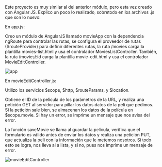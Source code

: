 Este proyecto es muy similar al del anterior módulo, pero esta vez creado con Angular JS. 
Explico un poco lo realizado, sobretodo en los archivos .js que son lo nuevo:

En app.js:

Creo un módulo de AngularJS llamado movieApp con la dependencia ngRoute para controlar las rutas, se configura el proveedor de rutas ($routeProvider) para definir diferentes rutas, la ruta /movies carga la plantilla movies-list.html y usa el controlador MoviesListController. También, la ruta /movies/:id carga la plantilla movie-edit.html y usa el controlador MovieEditController.

![app](https://github.com/jzafralopez27/AngularJS-LemonCode/assets/149962801/efb0024e-db37-40e8-8ce7-3f5e0d5b0bf9)

En movieEditController.js:

Utilizo los servicios $scope, $http, $routeParams, y $location.

Obtiene el ID de la película de los parámetros de la URL, y realiza una petición GET al servidor para pillar los datos datos de la peli que pedimos.
Si la petición sale bien, se almacenan los datos de la película en $scope.movie. Si hay un error, se imprime un mensaje que nos avisa del error.

La función saveMovie se llama al guardar la película, verifica que el formulario es válido antes de enviar los datos y realiza una petición PUT, que actualiza la peli con la información que le metemos nosotros. Si todo esto se logra, nos lleva al a lista, y si no, pues nos imprime un mensaje de error.

![movieEditController](https://github.com/jzafralopez27/AngularJS-LemonCode/assets/149962801/2caaa6b6-cebc-4d7d-8422-2102e4775fbe)
